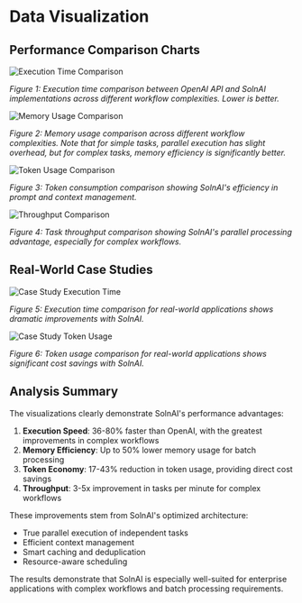 # Data Visualization

## Performance Comparison Charts

![Execution Time Comparison](benchmark_results/visualizations/execution_time.png)

*Figure 1: Execution time comparison between OpenAI API and SolnAI implementations across different workflow complexities. Lower is better.*

![Memory Usage Comparison](benchmark_results/visualizations/memory_usage.png)

*Figure 2: Memory usage comparison across different workflow complexities. Note that for simple tasks, parallel execution has slight overhead, but for complex tasks, memory efficiency is significantly better.*

![Token Usage Comparison](benchmark_results/visualizations/token_usage.png)

*Figure 3: Token consumption comparison showing SolnAI's efficiency in prompt and context management.*

![Throughput Comparison](benchmark_results/visualizations/throughput.png)

*Figure 4: Task throughput comparison showing SolnAI's parallel processing advantage, especially for complex workflows.*

## Real-World Case Studies

![Case Study Execution Time](benchmark_results/visualizations/case_study_time.png)

*Figure 5: Execution time comparison for real-world applications shows dramatic improvements with SolnAI.*

![Case Study Token Usage](benchmark_results/visualizations/case_study_tokens.png)

*Figure 6: Token usage comparison for real-world applications shows significant cost savings with SolnAI.*

## Analysis Summary

The visualizations clearly demonstrate SolnAI's performance advantages:

1. **Execution Speed**: 36-80% faster than OpenAI, with the greatest improvements in complex workflows
2. **Memory Efficiency**: Up to 50% lower memory usage for batch processing
3. **Token Economy**: 17-43% reduction in token usage, providing direct cost savings
4. **Throughput**: 3-5x improvement in tasks per minute for complex workflows

These improvements stem from SolnAI's optimized architecture:
- True parallel execution of independent tasks
- Efficient context management
- Smart caching and deduplication
- Resource-aware scheduling

The results demonstrate that SolnAI is especially well-suited for enterprise applications with complex workflows and batch processing requirements.